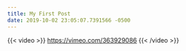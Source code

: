 ```yaml
---
title: My First Post
date: 2019-10-02 23:05:07.7391566 -0500
---
```


{{< video >}} https://vimeo.com/363929086 {{< /video >}}